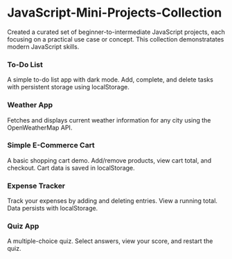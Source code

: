 # JavaScript-Mini-Projects-Collection

Created a curated set of beginner-to-intermediate JavaScript projects, each focusing on a practical use case or concept. This collection demonstratates modern JavaScript skills.

### To-Do List
A simple to-do list app with dark mode. Add, complete, and delete tasks with persistent storage using localStorage.

### Weather App
Fetches and displays current weather information for any city using the OpenWeatherMap API.

### Simple E-Commerce Cart
A basic shopping cart demo. Add/remove products, view cart total, and checkout. Cart data is saved in localStorage.

### Expense Tracker
Track your expenses by adding and deleting entries. View a running total. Data persists with localStorage.

### Quiz App
A multiple-choice quiz. Select answers, view your score, and restart the quiz.
